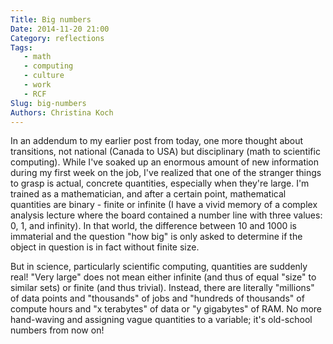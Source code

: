 ```yaml
---
Title: Big numbers
Date: 2014-11-20 21:00
Category: reflections
Tags: 
   - math
   - computing
   - culture
   - work
   - RCF
Slug: big-numbers
Authors: Christina Koch
---
```


In an addendum to my earlier post from today, one more thought about transitions, not national (Canada to USA)
but disciplinary (math to scientific computing).  While I've soaked up an 
enormous amount of new information during my first week on the job, I've realized that 
one of the stranger things to grasp is actual, concrete quantities, especially when 
they're large.  I'm trained as a mathematician, and after a certain point, mathematical quantities are binary - finite or infinite (I have a vivid 
memory of a complex analysis lecture where the board contained a number line with three values: 0, 1, and infinity).  In that world, 
the difference between 10 and 1000 is immaterial and the question "how big" is only asked to determine 
if the object in question is in fact without finite size.  

But in science, particularly scientific computing, quantities are suddenly real!  "Very large" does 
not mean either infinite (and thus of equal "size" to similar sets) or finite (and thus trivial).  Instead, 
there are literally "millions" of data points and "thousands" of jobs 
and "hundreds of thousands" of compute hours and "x terabytes" of data or "y gigabytes" of RAM.  No 
more hand-waving and assigning vague quantities to a variable; it's old-school numbers from now on!  